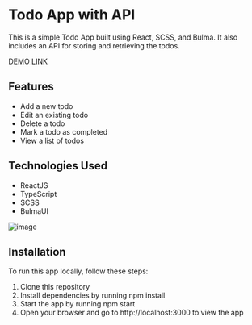 # Todo App with API

This is a simple Todo App built using React, SCSS, and Bulma. It also includes an API for storing and retrieving the todos.    

[DEMO LINK](https://anton-tretiak.github.io/react_todo-app-with-api/)

## Features

- Add a new todo
- Edit an existing todo
- Delete a todo
- Mark a todo as completed
- View a list of todos

## Technologies Used
- ReactJS
- TypeScript
- SCSS
- BulmaUI       

![image](https://user-images.githubusercontent.com/105153156/234033713-ca839f96-e4a2-4713-b447-2084135e3ed2.png)

## Installation
To run this app locally, follow these steps:

1. Clone this repository
2. Install dependencies by running npm install
3. Start the app by running npm start
4. Open your browser and go to http://localhost:3000 to view the app
